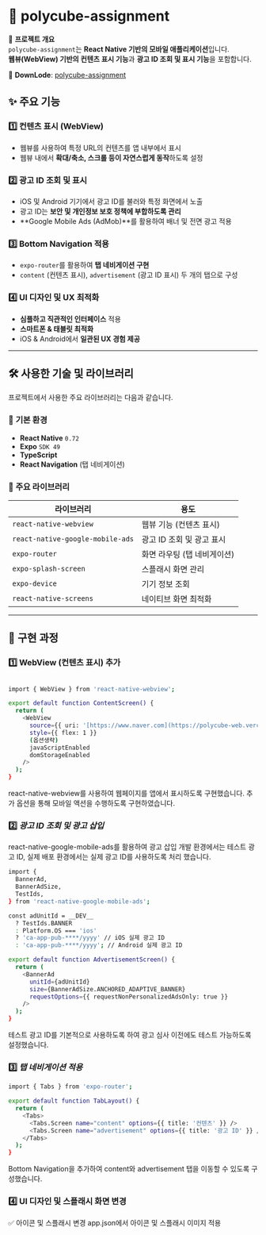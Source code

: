 # 📌 polycube-assignment

🚀 **프로젝트 개요**  
`polycube-assignment`는 **React Native 기반의 모바일 애플리케이션**입니다.  
**웹뷰(WebView) 기반의 컨텐츠 표시 기능**과 **광고 ID 조회 및 표시 기능**을 포함합니다.  

🔗 **DownLode**: [polycube-assignment]([https://github.com/baebang/polycube-assignment](https://expo.dev/accounts/jaejungkim/projects/polycubeAssignment/builds/950936bf-c470-493e-8da0-ea1a6cc9a495))

## ✨ 주요 기능
### 1️⃣ **컨텐츠 표시 (WebView)**
- 웹뷰를 사용하여 특정 URL의 컨텐츠를 앱 내부에서 표시  
- 웹뷰 내에서 **확대/축소, 스크롤 등이 자연스럽게 동작**하도록 설정  

### 2️⃣ **광고 ID 조회 및 표시**
- iOS 및 Android 기기에서 광고 ID를 불러와 특정 화면에서 노출  
- 광고 ID는 **보안 및 개인정보 보호 정책에 부합하도록 관리**  
- **Google Mobile Ads (AdMob)**를 활용하여 배너 및 전면 광고 적용  

### 3️⃣ **Bottom Navigation 적용**
- `expo-router`를 활용하여 **탭 네비게이션 구현**  
- `content` (컨텐츠 표시), `advertisement` (광고 ID 표시) 두 개의 탭으로 구성  

### 4️⃣ **UI 디자인 및 UX 최적화**
- **심플하고 직관적인 인터페이스** 적용  
- **스마트폰 & 태블릿 최적화**  
- iOS & Android에서 **일관된 UX 경험 제공**  

---

## 🛠️ 사용한 기술 및 라이브러리  
프로젝트에서 사용한 주요 라이브러리는 다음과 같습니다.  

### 📌 **기본 환경**
- **React Native** `0.72`
- **Expo** `SDK 49`
- **TypeScript**
- **React Navigation** (탭 네비게이션)

### 📌 **주요 라이브러리**
| 라이브러리 | 용도 |
|------------|--------------------------------------|
| `react-native-webview` | 웹뷰 기능 (컨텐츠 표시) |
| `react-native-google-mobile-ads` | 광고 ID 조회 및 광고 표시 |
| `expo-router` | 화면 라우팅 (탭 네비게이션) |
| `expo-splash-screen` | 스플래시 화면 관리 |
| `expo-device` | 기기 정보 조회 |
| `react-native-screens` | 네이티브 화면 최적화 |

---


## 🔧 **구현 과정**
### 1️⃣  WebView (컨텐츠 표시) 추가 
```sh

import { WebView } from 'react-native-webview';

export default function ContentScreen() {
  return (
    <WebView
      source={{ uri: '[https://www.naver.com](https://polycube-web.vercel.app/)' }} // 웹페이지 로드
      style={{ flex: 1 }}
      (옵션생략)
      javaScriptEnabled
      domStorageEnabled
    />
  );
}
```
react-native-webview를 사용하여 웹페이지를 앱에서 표시하도록 구현했습니다.
추가 옵션을 통해 모바일 액션을 수행하도록 구현하였습니다.

### 2️⃣ ***광고 ID 조회 및 광고 삽입***
react-native-google-mobile-ads를 활용하여 광고 삽입
개발 환경에서는 테스트 광고 ID, 실제 배포 환경에서는 실제 광고 ID를 사용하도록 처리 했습니다.
```sh
import {
  BannerAd,
  BannerAdSize,
  TestIds,
} from 'react-native-google-mobile-ads';

const adUnitId = __DEV__
  ? TestIds.BANNER
  : Platform.OS === 'ios'
  ? 'ca-app-pub-****/yyyy' // iOS 실제 광고 ID
  : 'ca-app-pub-****/yyyy'; // Android 실제 광고 ID

export default function AdvertisementScreen() {
  return (
    <BannerAd
      unitId={adUnitId}
      size={BannerAdSize.ANCHORED_ADAPTIVE_BANNER}
      requestOptions={{ requestNonPersonalizedAdsOnly: true }}
    />
  );
}
```
테스트 광고 ID를 기본적으로 사용하도록 하여 광고 심사 이전에도 테스트 가능하도록 설정했습니다.

### 3️⃣ ***탭 네비게이션 적용***
```sh
import { Tabs } from 'expo-router';

export default function TabLayout() {
  return (
    <Tabs>
      <Tabs.Screen name="content" options={{ title: '컨텐츠' }} />
      <Tabs.Screen name="advertisement" options={{ title: '광고 ID' }} />
    </Tabs>
  );
}
```
Bottom Navigation을 추가하여 content와 advertisement 탭을 이동할 수 있도록 구성했습니다.
### 4️⃣ UI 디자인 및 스플래시 화면 변경
✅ 아이콘 및 스플래시 변경
app.json에서 아이콘 및 스플래시 이미지 적용






